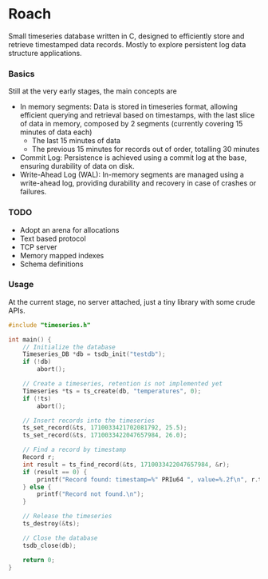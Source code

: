 Roach
=====

Small timeseries database written in C, designed to efficiently store and
retrieve timestamped data records. Mostly to explore persistent log data
structure applications.

### Basics

Still at the very early stages, the main concepts are

- In memory segments: Data is stored in timeseries format, allowing efficient
  querying and retrieval based on timestamps, with the last slice of data in
  memory, composed by 2 segments (currently covering 15 minutes of data each)
  - The last 15 minutes of data
  - The previous 15 minutes for records out of order, totalling 30 minutes
- Commit Log: Persistence is achieved using a commit log at the base, ensuring
  durability of data on disk.
- Write-Ahead Log (WAL): In-memory segments are managed using a write-ahead
  log, providing durability and recovery in case of crashes or failures.


### TODO

- Adopt an arena for allocations
- Text based protocol
- TCP server
- Memory mapped indexes
- Schema definitions

### Usage

At the current stage, no server attached, just a tiny library with some crude APIs.

```c
#include "timeseries.h"

int main() {
    // Initialize the database
    Timeseries_DB *db = tsdb_init("testdb");
    if (!db)
        abort();

    // Create a timeseries, retention is not implemented yet
    Timeseries *ts = ts_create(db, "temperatures", 0);
    if (!ts)
        abort();

    // Insert records into the timeseries
    ts_set_record(&ts, 1710033421702081792, 25.5);
    ts_set_record(&ts, 1710033422047657984, 26.0);

    // Find a record by timestamp
    Record r;
    int result = ts_find_record(&ts, 1710033422047657984, &r);
    if (result == 0) {
        printf("Record found: timestamp=%" PRIu64 ", value=%.2f\n", r.timestamp, r.value);
    } else {
        printf("Record not found.\n");
    }

    // Release the timeseries
    ts_destroy(&ts);

    // Close the database
    tsdb_close(db);

    return 0;
}

```

